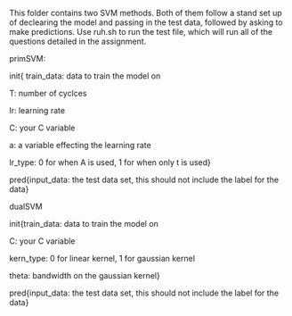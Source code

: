 This folder contains two SVM methods. Both of them follow a stand set up of declearing the model and passing in the test
data, followed by asking to make predictions. Use ruh.sh to run the test file, which will run all of the questions 
detailed in the assignment.

primSVM: 

init{
train_data: data to train the model on  

T: number of cyclces

lr: learning rate

C: your C variable

a: a variable effecting the learning rate

lr_type: 0 for when A is used, 1 for when only t is used}

pred{input_data: the test data set, this should not include the label for the data}

dualSVM

init{train_data: data to train the model on  

C: your C variable

kern_type: 0 for linear kernel, 1 for gaussian kernel

theta: bandwidth on the gaussian kernel}

pred{input_data: the test data set, this should not include the label for the data}